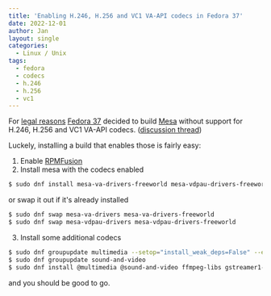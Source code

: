 ```yaml
---
title: 'Enabling H.246, H.256 and VC1 VA-API codecs in Fedora 37'
date: 2022-12-01
author: Jan
layout: single
categories:
  - Linux / Unix
tags:
  - fedora
  - codecs
  - h.246
  - h.256
  - vc1
---
```


For [legal reasons](https://www.phoronix.com/news/Fedora-Disable-Bad-VA-API) [Fedora 37](https://www.getfedora.org) decided to build [Mesa](https://www.mesa3d.org/) without support for H.246, H.256 and VC1 VA-API codecs. ([discussion thread](https://lists.fedoraproject.org/archives/list/devel@lists.fedoraproject.org/thread/PYUYUCM3RGTTN4Q3QZIB4VUQFI77GE5X/))

Luckely, installing a build that enables those is fairly easy:

1. Enable [RPMFusion](https://rpmfusion.org/Configuration)
2. Install mesa with the codecs enabled
```bash
$ sudo dnf install mesa-va-drivers-freeworld mesa-vdpau-drivers-freeworld
```
or swap it out if it's already installed
```bash
$ sudo dnf swap mesa-va-drivers mesa-va-drivers-freeworld
$ sudo dnf swap mesa-vdpau-drivers mesa-vdpau-drivers-freeworld
```

3. Install some additional codecs
  ```bash
$ sudo dnf groupupdate multimedia --setop="install_weak_deps=False" --exclude=PackageKit-gstreamer-plugin
$ sudo dnf groupupdate sound-and-video
$ sudo dnf install @multimedia @sound-and-video ffmpeg-libs gstreamer1-plugins-{bad-\*,good-\*,base} gstreamer1-plugin-openh264 gstreamer1-libav lame\*
```

and you should be good to go.